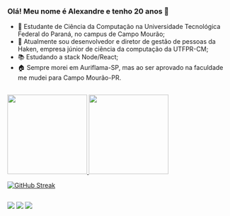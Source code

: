 ### Olá! Meu nome é Alexandre e tenho 20 anos 🤙

- 🌱 Estudante de Ciência da Computação na Universidade Tecnológica Federal do Paraná, no campus de Campo Mourão;
- 🔭 Atualmente sou desenvolvedor e diretor de gestão de pessoas da Haken, empresa júnior de ciência da computação da UTFPR-CM;
- 📚 Estudando a stack Node/React;
- 🏠 Sempre morei em Auriflama-SP, mas ao ser aprovado na faculdade me mudei para Campo Mourão-PR.

 ##

 <div>
  <a href="https://github.com/alescrocaro">
  <img height="180em" src="https://github-readme-stats.vercel.app/api?username=alescrocaro&show_icons=true&theme=midnight-purple"/>
  <img height="180em" src="https://github-readme-stats.vercel.app/api/top-langs/?username=alescrocaro&layout=compact&langs_count=7&theme=midnight-purple"/>
 </div>
  
[![GitHub Streak](http://github-readme-streak-stats.herokuapp.com?user=alescrocaro&theme=midnight-purple)](https://git.io/streak-stats)
  
<!--
![c](https://img.shields.io/badge/C-00599C?style=for-the-badge&logo=c&logoColor=white)
![C++](https://img.shields.io/badge/-C++-%2320232a.svg?style=for-the-badge&logo=C%2B%2B&logoColor=00599C)
![html5](https://img.shields.io/badge/HTML5-E34F26?style=for-the-badge&logo=html5&logoColor=white) 
![CSS3](https://img.shields.io/badge/CSS3-1572B6?style=for-the-badge&logo=css3&logoColor=white) 
![javascript](https://img.shields.io/badge/JavaScript-323330?style=for-the-badge&logo=javascript&logoColor=F7DF1E) 
![nodejs](https://img.shields.io/badge/Node.js-43853D?style=for-the-badge&logo=node.js&logoColor=white)
![Python](https://img.shields.io/badge/-Python-%2320232a.svg?style=for-the-badge&logo=python)
-->
  ##
  
  <div>
    <a href="https://www.linkedin.com/in/alexandre-scrocaro/"><img src="https://img.shields.io/badge/LinkedIn-0077B5?style=for-the-badge&logo=linkedin&logoColor=white"></a>
    <a href="https://www.instagram.com/leju0/?hl=pt-br"><img src="https://img.shields.io/badge/Instagram-E4405F?style=for-the-badge&logo=instagram&logoColor=white"></a>
    <a href="mailto:alexandre.2001@alunos.utfpr.edu.br "><img src="https://img.shields.io/badge/Gmail-D14836?style=for-the-badge&logo=gmail&logoColor=white"></a>  
  </div>
  
<!--
  Here are some ideas to get you started:
- 🔭 I’m currently working on ...
- 🌱 I’m currently learning ...
- 👯 I’m looking to collaborate on ...
- 🤔 I’m looking for help with ...
- 💬 Ask me about ...
- 📫 How to reach me: ...
- 😄 Pronouns: ...
- ⚡ Fun fact: ...
-->
  
